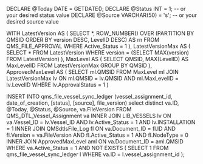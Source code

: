 
DECLARE @Today DATE = GETDATE();
DECLARE @Status INT = 1; -- or your desired status value
DECLARE @Source VARCHAR(50) = 's'; -- or your desired source value

WITH LatestVersion AS (
    SELECT *,
           ROW_NUMBER() OVER (PARTITION BY QMSID ORDER BY version DESC, LevelID DESC) AS rn
    FROM QMS_FILE_APPROVAL
    WHERE Active_Status = 1
),
LatestVersionMax AS (
    SELECT *
    FROM LatestVersion
    WHERE version = (SELECT MAX(version) FROM LatestVersion)
),
MaxLevel AS (
    SELECT QMSID, MAX(LevelID) AS MaxLevelID
    FROM LatestVersionMax
    GROUP BY QMSID
),
ApprovedMaxLevel AS (
    SELECT ml.QMSID
    FROM MaxLevel ml
    JOIN LatestVersionMax lv ON ml.QMSID = lv.QMSID AND ml.MaxLevelID = lv.LevelID
    WHERE lv.ApprovalStatus = 1
)
  
INSERT INTO qms_file_vessel_sync_ledger
        (vessel_assignment_id, date_of_creation, [status], [source], file_version)
    select distinct va.ID, @Today, @Status, @Source, va.FileVersion
FROM QMS_DTL_Vessel_Assignment va
INNER JOIN LIB_VESSELS lv ON
    va.Vessel_ID = lv.Vessel_ID AND lv.Active_Status = 1 AND lv.INSTALLATION = 1
INNER JOIN QMSdtlsFile_Log fl ON
    va.Document_ID = fl.ID AND
    fl.Version = va.FileVersion AND fl.Active_Status = 1 AND fl.NodeType = 0
 INNER JOIN ApprovedMaxLevel aml ON
    va.Document_ID = aml.QMSID
WHERE va.Active_Status = 1 AND
    NOT EXISTS (
        SELECT 1
        FROM qms_file_vessel_sync_ledger l
        WHERE va.ID = l.vessel_assignment_id
    );

